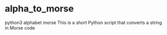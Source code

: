 # alpha_to_morse
python3 alphabet morse
This is a short Python script that converts a string in Morse code
